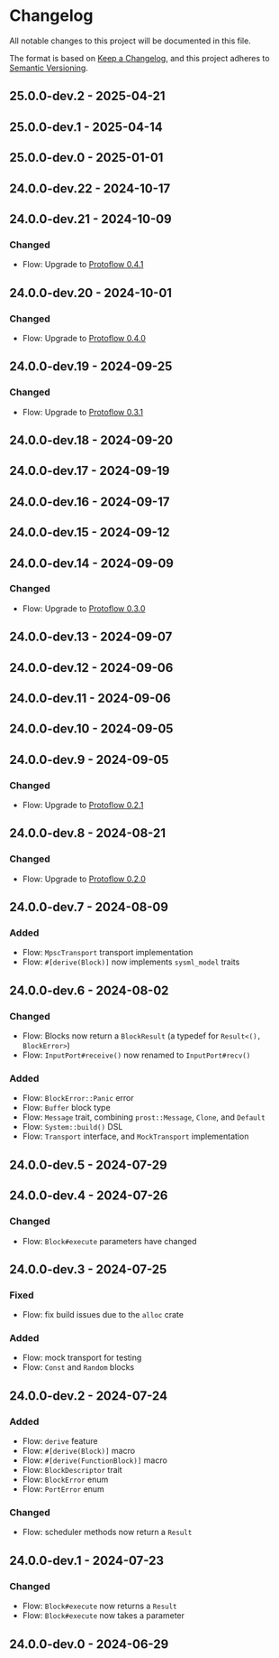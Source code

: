 # Changelog

All notable changes to this project will be documented in this file.

The format is based on [Keep a Changelog](https://keepachangelog.com/en/1.0.0/),
and this project adheres to [Semantic Versioning](https://semver.org/spec/v2.0.0.html).

## 25.0.0-dev.2 - 2025-04-21

## 25.0.0-dev.1 - 2025-04-14

## 25.0.0-dev.0 - 2025-01-01

## 24.0.0-dev.22 - 2024-10-17

## 24.0.0-dev.21 - 2024-10-09
### Changed
- Flow: Upgrade to [Protoflow 0.4.1]

## 24.0.0-dev.20 - 2024-10-01
### Changed
- Flow: Upgrade to [Protoflow 0.4.0]

## 24.0.0-dev.19 - 2024-09-25
### Changed
- Flow: Upgrade to [Protoflow 0.3.1]

## 24.0.0-dev.18 - 2024-09-20

## 24.0.0-dev.17 - 2024-09-19

## 24.0.0-dev.16 - 2024-09-17

## 24.0.0-dev.15 - 2024-09-12

## 24.0.0-dev.14 - 2024-09-09
### Changed
- Flow: Upgrade to [Protoflow 0.3.0]

## 24.0.0-dev.13 - 2024-09-07

## 24.0.0-dev.12 - 2024-09-06

## 24.0.0-dev.11 - 2024-09-06

## 24.0.0-dev.10 - 2024-09-05

## 24.0.0-dev.9 - 2024-09-05
### Changed
- Flow: Upgrade to [Protoflow 0.2.1]

## 24.0.0-dev.8 - 2024-08-21
### Changed
- Flow: Upgrade to [Protoflow 0.2.0]

## 24.0.0-dev.7 - 2024-08-09
### Added
- Flow: `MpscTransport` transport implementation
- Flow: `#[derive(Block)]` now implements `sysml_model` traits

## 24.0.0-dev.6 - 2024-08-02
### Changed
- Flow: Blocks now return a `BlockResult` (a typedef for `Result<(), BlockError>`)
- Flow: `InputPort#receive()` now renamed to `InputPort#recv()`
### Added
- Flow: `BlockError::Panic` error
- Flow: `Buffer` block type
- Flow: `Message` trait, combining `prost::Message`, `Clone`, and `Default`
- Flow: `System::build()` DSL
- Flow: `Transport` interface, and `MockTransport` implementation

## 24.0.0-dev.5 - 2024-07-29

## 24.0.0-dev.4 - 2024-07-26
### Changed
- Flow: `Block#execute` parameters have changed

## 24.0.0-dev.3 - 2024-07-25
### Fixed
- Flow: fix build issues due to the `alloc` crate
### Added
- Flow: mock transport for testing
- Flow: `Const` and `Random` blocks

## 24.0.0-dev.2 - 2024-07-24
### Added
- Flow: `derive` feature
- Flow: `#[derive(Block)]` macro
- Flow: `#[derive(FunctionBlock)]` macro
- Flow: `BlockDescriptor` trait
- Flow: `BlockError` enum
- Flow: `PortError` enum
### Changed
- Flow: scheduler methods now return a `Result`

## 24.0.0-dev.1 - 2024-07-23
### Changed
- Flow: `Block#execute` now returns a `Result`
- Flow: `Block#execute` now takes a parameter

## 24.0.0-dev.0 - 2024-06-29

[Protoflow 0.4.1]: https://github.com/AsimovPlatform/protoflow/compare/0.4.0...0.4.1
[Protoflow 0.4.0]: https://github.com/AsimovPlatform/protoflow/compare/0.3.1...0.4.0
[Protoflow 0.3.1]: https://github.com/AsimovPlatform/protoflow/compare/0.3.0...0.3.1
[Protoflow 0.3.0]: https://github.com/AsimovPlatform/protoflow/compare/0.2.1...0.3.0
[Protoflow 0.2.1]: https://github.com/AsimovPlatform/protoflow/compare/0.2.0...0.2.1
[Protoflow 0.2.0]: https://github.com/AsimovPlatform/protoflow/compare/0.1.0...0.2.0
